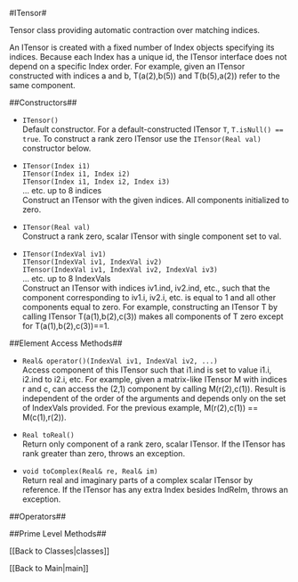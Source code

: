 #ITensor#

Tensor class providing automatic contraction over matching indices. 

An ITensor is created with a fixed
number of Index objects specifying its indices. Because each Index has a unique id, the
ITensor interface does not depend on a specific Index order. For example, 
given an ITensor constructed with indices a and b, T(a(2),b(5)) and T(b(5),a(2)) refer to the same component.

##Constructors##

* `ITensor()` <br/> Default constructor. For a default-constructed ITensor `T`, `T.isNull() == true`. To construct a rank zero ITensor use the `ITensor(Real val)` constructor below.

* `ITensor(Index i1)` <br/> `ITensor(Index i1, Index i2)` <br/>  `ITensor(Index i1, Index i2, Index i3)` <br/> ... etc. up to 8 indices <br/> Construct an ITensor with the given indices. All components initialized to zero.

* `ITensor(Real val)` <br/> Construct a rank zero, scalar ITensor with single component set to val.

* `ITensor(IndexVal iv1)` <br/> `ITensor(IndexVal iv1, IndexVal iv2)` <br/>  `ITensor(IndexVal iv1, IndexVal iv2, IndexVal iv3)` <br/> ... etc. up to 8 IndexVals <br/> Construct an ITensor with indices iv1.ind, iv2.ind, etc., such that the component corresponding to iv1.i, iv2.i, etc. is equal to 1 and all other components equal to zero. For example, constructing an ITensor T by calling ITensor T(a(1),b(2),c(3)) makes all components of T zero except for T(a(1),b(2),c(3))==1.


##Element Access Methods##

* `Real& operator()(IndexVal iv1, IndexVal iv2, ...)` <br/> Access component of this ITensor such that i1.ind is set to value i1.i, i2.ind to i2.i, etc. For example, given a matrix-like ITensor M with indices r and c, can access the (2,1) component by calling M(r(2),c(1)). Result is independent of the order of the arguments and depends only on the set of IndexVals provided. For the previous example, M(r(2),c(1)) == M(c(1),r(2)).

* `Real toReal()` <br/> Return only component of a rank zero, scalar ITensor. If the ITensor has rank greater than zero, throws an exception.

* `void toComplex(Real& re, Real& im)` <br/> Return real and imaginary parts of a complex scalar ITensor by reference. If the ITensor has any extra Index besides IndReIm, throws an exception.

##Operators##

##Prime Level Methods##


[[Back to Classes|classes]]

[[Back to Main|main]]

